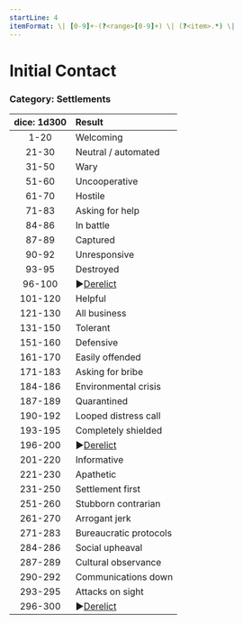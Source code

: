 ```yaml
---
startLine: 4
itemFormat: \| [0-9]+-(?<range>[0-9]+) \| (?<item>.*) \|
---
```

# Initial Contact
### Category: Settlements

| dice: 1d300 | Result |
|:----:|:-------|
| 1-20 | Welcoming |
| 21-30 | Neutral / automated |
| 31-50 | Wary |
| 51-60 | Uncooperative |
| 61-70 | Hostile |
| 71-83 | Asking for help |
| 84-86 | In battle |
| 87-89 | Captured |
| 90-92 | Unresponsive |
| 93-95 | Destroyed |
| 96-100 | ▶[Derelict](Derelicts_Outer_First_Look.md) |
| 101-120 | Helpful |
| 121-130 | All business |
| 131-150 | Tolerant |
| 151-160 | Defensive |
| 161-170 | Easily offended |
| 171-183 | Asking for bribe |
| 184-186 | Environmental crisis |
| 187-189 | Quarantined |
| 190-192 | Looped distress call |
| 193-195 | Completely shielded |
| 196-200 | ▶[Derelict](Derelicts_Outer_First_Look.md) |
| 201-220 | Informative |
| 221-230 | Apathetic |
| 231-250 | Settlement first |
| 251-260 | Stubborn contrarian |
| 261-270 | Arrogant jerk |
| 271-283 | Bureaucratic protocols |
| 284-286 | Social upheaval |
| 287-289 | Cultural observance |
| 290-292 | Communications down |
| 293-295 | Attacks on sight |
| 296-300 | ▶[Derelict](Derelicts_Outer_First_Look.md) |